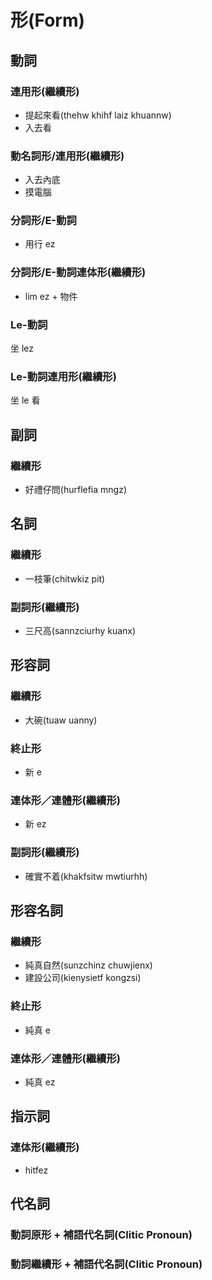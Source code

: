 # 形(Form)

## 動詞

### 連用形(繼續形)

* 提起來看(thehw khihf laiz khuannw)
* 入去看

### 動名詞形/連用形(繼續形)

* 入去內底
* 摸電腦

### 分詞形/E-動詞

* 用行 ez

### 分詞形/E-動詞連体形(繼續形)

* lim ez + 物件

### Le-動詞

坐 lez

### Le-動詞連用形(繼續形)

坐 le 看

## 副詞

### 繼續形

* 好禮仔問(hurflefia mngz)

## 名詞

### 繼續形

* 一枝筆(chitwkiz pit)

### 副詞形(繼續形)

* 三尺高(sannzciurhy kuanx)

## 形容詞

### 繼續形

* 大碗(tuaw uanny)

### 終止形

* 新 e

### 連体形／連體形(繼續形)

* 新 ez

### 副詞形(繼續形)

* 確實不着(khakfsitw mwtiurhh)

## 形容名詞

### 繼續形

* 純真自然(sunzchinz chuwjienx)
* 建設公司(kienysietf kongzsi)

### 終止形

* 純真 e

### 連体形／連體形(繼續形)

* 純真 ez

## 指示詞

### 連体形(繼續形)

* hitfez

## 代名詞

### 動詞原形 + 補語代名詞(Clitic Pronoun)

### 動詞繼續形 + 補語代名詞(Clitic Pronoun)
